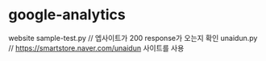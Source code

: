 # google-analytics

website 
    sample-test.py // 엡사이트가 200 response가 오는지 확인
    unaidun.py     // https://smartstore.naver.com/unaidun 사이트를 사용